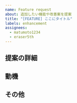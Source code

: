```yaml
---
name: Feature request
about: 追加したい機能や改善案を提案
title: "[FEATURE] ここにタイトル"
labels: enhancement
assignees:
  - matumoto1234
  - eraser5th
---
```


## 提案の詳細
<!-- 追加したい機能や改善の方法 -->

## 動機
<!-- 現状の課題や提案の背景 -->

## その他